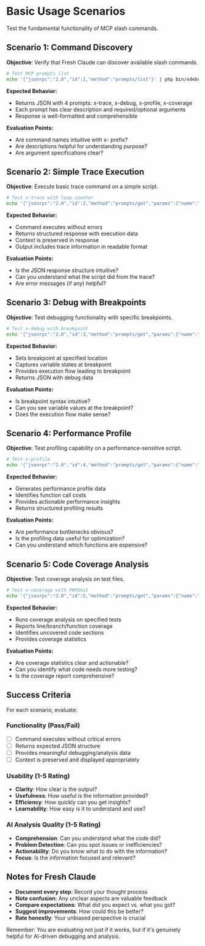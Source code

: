 # Basic Usage Scenarios

Test the fundamental functionality of MCP slash commands.

## Scenario 1: Command Discovery
**Objective**: Verify that Fresh Claude can discover available slash commands.

```bash
# Test MCP prompts list
echo '{"jsonrpc":"2.0","id":1,"method":"prompts/list"}' | php bin/xdebug-mcp
```

**Expected Behavior:**
- Returns JSON with 4 prompts: x-trace, x-debug, x-profile, x-coverage
- Each prompt has clear description and required/optional arguments
- Response is well-formatted and comprehensible

**Evaluation Points:**
- Are command names intuitive with x- prefix?
- Are descriptions helpful for understanding purpose?
- Are argument specifications clear?

## Scenario 2: Simple Trace Execution
**Objective**: Execute basic trace command on a simple script.

```bash
# Test x-trace with loop counter
echo '{"jsonrpc":"2.0","id":2,"method":"prompts/get","params":{"name":"x-trace","arguments":{"script":"tests/fake/loop-counter.php","context":"Basic trace test"}}}' | php bin/xdebug-mcp
```

**Expected Behavior:**
- Command executes without errors
- Returns structured response with execution data
- Context is preserved in response
- Output includes trace information in readable format

**Evaluation Points:**
- Is the JSON response structure intuitive?
- Can you understand what the script did from the trace?
- Are error messages (if any) helpful?

## Scenario 3: Debug with Breakpoints
**Objective**: Test debugging functionality with specific breakpoints.

```bash
# Test x-debug with breakpoint
echo '{"jsonrpc":"2.0","id":3,"method":"prompts/get","params":{"name":"x-debug","arguments":{"script":"tests/fake/array-manipulation.php","context":"Debug array operations","breakpoints":"tests/fake/array-manipulation.php:10"}}}' | php bin/xdebug-mcp
```

**Expected Behavior:**
- Sets breakpoint at specified location
- Captures variable states at breakpoint
- Provides execution flow leading to breakpoint
- Returns JSON with debug data

**Evaluation Points:**
- Is breakpoint syntax intuitive?
- Can you see variable values at the breakpoint?
- Does the execution flow make sense?

## Scenario 4: Performance Profile
**Objective**: Test profiling capability on a performance-sensitive script.

```bash
# Test x-profile
echo '{"jsonrpc":"2.0","id":4,"method":"prompts/get","params":{"name":"x-profile","arguments":{"script":"tests/fake/loop-counter.php","context":"Performance analysis test"}}}' | php bin/xdebug-mcp
```

**Expected Behavior:**
- Generates performance profile data
- Identifies function call costs
- Provides actionable performance insights
- Returns structured profiling results

**Evaluation Points:**
- Are performance bottlenecks obvious?
- Is the profiling data useful for optimization?
- Can you understand which functions are expensive?

## Scenario 5: Code Coverage Analysis
**Objective**: Test coverage analysis on test files.

```bash
# Test x-coverage with PHPUnit
echo '{"jsonrpc":"2.0","id":5,"method":"prompts/get","params":{"name":"x-coverage","arguments":{"script":"vendor/bin/phpunit tests/Unit/McpServerTest.php","context":"Coverage analysis test"}}}' | php bin/xdebug-mcp
```

**Expected Behavior:**
- Runs coverage analysis on specified tests
- Reports line/branch/function coverage
- Identifies uncovered code sections
- Provides coverage statistics

**Evaluation Points:**
- Are coverage statistics clear and actionable?
- Can you identify what code needs more testing?
- Is the coverage report comprehensive?

## Success Criteria

For each scenario, evaluate:

### Functionality (Pass/Fail)
- [ ] Command executes without critical errors
- [ ] Returns expected JSON structure
- [ ] Provides meaningful debugging/analysis data
- [ ] Context is preserved and displayed appropriately

### Usability (1-5 Rating)
- **Clarity**: How clear is the output?
- **Usefulness**: How useful is the information provided?
- **Efficiency**: How quickly can you get insights?
- **Learnability**: How easy is it to understand and use?

### AI Analysis Quality (1-5 Rating)
- **Comprehension**: Can you understand what the code did?
- **Problem Detection**: Can you spot issues or inefficiencies?
- **Actionability**: Do you know what to do with the information?
- **Focus**: Is the information focused and relevant?

## Notes for Fresh Claude

- **Document every step**: Record your thought process
- **Note confusion**: Any unclear aspects are valuable feedback
- **Compare expectations**: What did you expect vs. what you got?
- **Suggest improvements**: How could this be better?
- **Rate honestly**: Your unbiased perspective is crucial

Remember: You are evaluating not just if it works, but if it's genuinely helpful for AI-driven debugging and analysis.